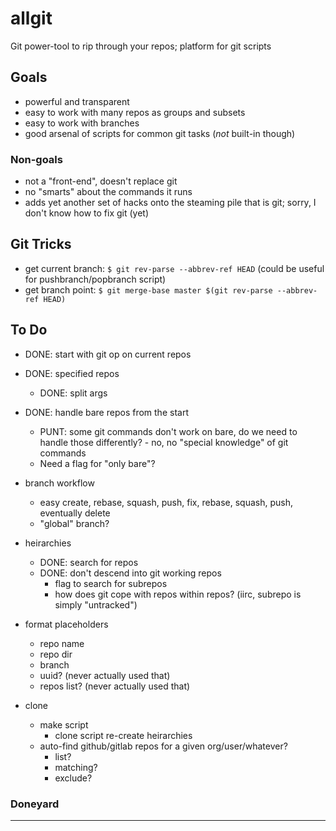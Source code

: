 allgit
======
Git power-tool to rip through your repos; platform for git scripts

Goals
-----
- powerful and transparent
- easy to work with many repos as groups and subsets
- easy to work with branches
- good arsenal of scripts for common git tasks (_not_ built-in though)

### Non-goals
- not a "front-end", doesn't replace git
- no "smarts" about the commands it runs
- adds yet another set of hacks onto the steaming pile that is git; sorry, I don't know how to fix git (yet)


Git Tricks
----------
- get current branch: `$ git rev-parse --abbrev-ref HEAD`  (could be useful for pushbranch/popbranch script)
- get branch point: `$ git merge-base master $(git rev-parse --abbrev-ref HEAD)`


To Do
-----
- DONE: start with git op on current repos
- DONE: specified repos
  - DONE: split args

- DONE: handle bare repos from the start
  - PUNT: some git commands don't work on bare, do we need to handle those differently? - no, no "special knowledge" of git commands
  - Need a flag for "only bare"?

- branch workflow
  - easy create, rebase, squash, push, fix, rebase, squash, push, eventually delete
  - "global" branch?

- heirarchies
  - DONE: search for repos
  - DONE: don't descend into git working repos
    - flag to search for subrepos
    - how does git cope with repos within repos?  (iirc, subrepo is simply "untracked")

- format placeholders
  - repo name
  - repo dir
  - branch
  - uuid? (never actually used that)
  - repos list? (never actually used that)

- clone
  - make script
    - clone script re-create heirarchies
  - auto-find github/gitlab repos for a given org/user/whatever?
    - list?
    - matching?
    - exclude?

### Doneyard

---
